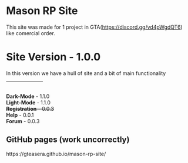 # Mason RP Site
This site was made for 1 project in GTA(https://discord.gg/vd4pWgdQT6) like comercial order.
<h1><b>Site Version</b> - 1.0.0</h1>
<p> In this version we have a hull of site and a bit of main functionality
  <hr style="width: 100px">
<br><b>Dark-Mode</b> - 1.1.0 <br>
<b>Light-Mode</b> - 1.1.0 <br>
<s><b>Registration</b> - 0.0.3</s> <br>
<b>Help</b> - 0.0.1 <br>
<b>Forum</b> - 0.0.3 <br>

<h2>GitHub pages (work uncorrectly)</h2>
https://gteasera.github.io/mason-rp-site/
